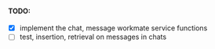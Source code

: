 #### TODO:

- [x] implement the chat, message workmate service functions
- [ ] test, insertion, retrieval on messages in chats
